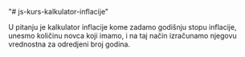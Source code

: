 "# js-kurs-kalkulator-inflacije" 


U pitanju je kalkulator inflacije kome zadamo godišnju stopu inflacije, unesmo količinu novca koji imamo, i na taj način izračunamo njegovu vrednostna za odredjeni broj godina.
